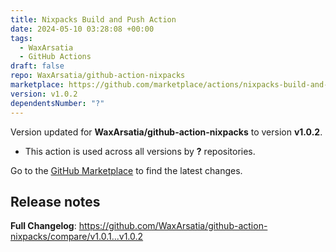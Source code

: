 ```yaml
---
title: Nixpacks Build and Push Action
date: 2024-05-10 03:28:08 +00:00
tags:
  - WaxArsatia
  - GitHub Actions
draft: false
repo: WaxArsatia/github-action-nixpacks
marketplace: https://github.com/marketplace/actions/nixpacks-build-and-push-action
version: v1.0.2
dependentsNumber: "?"
---
```



Version updated for **WaxArsatia/github-action-nixpacks** to version **v1.0.2**.
- This action is used across all versions by **?** repositories.

Go to the [GitHub Marketplace](https://github.com/marketplace/actions/nixpacks-build-and-push-action) to find the latest changes.

## Release notes

**Full Changelog**: https://github.com/WaxArsatia/github-action-nixpacks/compare/v1.0.1...v1.0.2
